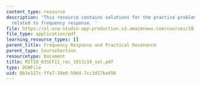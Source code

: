 ```yaml
---
content_type: resource
description: 'This resource contains solutions for the practice problem statements
  related to frequency response. '
file: https://ol-ocw-studio-app-production.s3.amazonaws.com/courses/18-03sc-differential-equations-fall-2011/8b1e127cffa739e059647cc3d17ba456_MIT18_03SCF11_rec_1011s19_sol.pdf
file_type: application/pdf
learning_resource_types: []
parent_title: Frequency Response and Practical Resonance
parent_type: CourseSection
resourcetype: Document
title: MIT18_03SCF11_rec_1011s19_sol.pdf
type: OCWFile
uid: 8b1e127c-ffa7-39e0-5964-7cc3d17ba456
---
```

